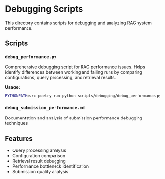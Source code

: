 # Debugging Scripts

This directory contains scripts for debugging and analyzing RAG system performance.

## Scripts

### `debug_performance.py`
Comprehensive debugging script for RAG performance issues. Helps identify differences between working and failing runs by comparing configurations, query processing, and retrieval results.

**Usage:**
```bash
PYTHONPATH=src poetry run python scripts/debugging/debug_performance.py
```

### `debug_submission_performance.md`
Documentation and analysis of submission performance debugging techniques.

## Features

- Query processing analysis
- Configuration comparison
- Retrieval result debugging
- Performance bottleneck identification
- Submission quality analysis